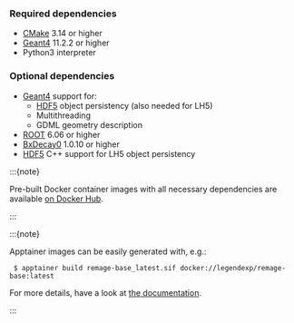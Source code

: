 ### Required dependencies

- [CMake] 3.14 or higher
- [Geant4] 11.2.2 or higher
- Python3 interpreter

### Optional dependencies

- [Geant4] support for:
  - [HDF5] object persistency (also needed for LH5)
  - Multithreading
  - GDML geometry description
- [ROOT] 6.06 or higher
- [BxDecay0] 1.0.10 or higher
- [HDF5] C++ support for LH5 object persistency

:::{note}

Pre-built Docker container images with all necessary dependencies are
available [on Docker Hub](https://hub.docker.com/r/legendexp/remage-base).

:::

:::{note}

Apptainer images can be easily generated with, e.g.:

```console
 $ apptainer build remage-base_latest.sif docker://legendexp/remage-base:latest
```

For more details, have a look at
[the documentation](https://apptainer.org/docs/user/main/build_a_container.html).

:::

[CMake]: https://cmake.org
[BxDecay0]: https://github.com/BxCppDev/bxdecay0
[Geant4]: https://geant4.web.cern.ch
[HDF5]: https://www.hdfgroup.org/solutions/hdf5
[ROOT]: https://root.cern.ch
